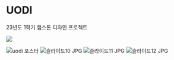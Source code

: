# UODI
23년도 1학기 캡스톤 디자인 프로젝트

<a href="https://chivalrous-saffron-326.notion.site/UODI-c86b61305b3145f0afe385f9d6e726bd?pvs=4"><img src="https://img.shields.io/badge/READ ME-E6E6E6?style=for-the-badge&logo=notion&logoColor=black" /></a>

![uodi 포스터](https://github.com/seoseuo/UODI/assets/90320005/74620d7e-327f-4376-9167-c8dd6c40bc70)
![슬라이드10 JPG](https://github.com/seoseuo/UODI/assets/90320005/0f5b8e71-c6af-4b98-8da7-19ade7d21b6b)
![슬라이드11 JPG](https://github.com/seoseuo/UODI/assets/90320005/71f1520b-4982-4be1-84f4-0c51d781c2e1)
![슬라이드12 JPG](https://github.com/seoseuo/UODI/assets/90320005/11f41f24-5308-492e-a659-30469bfade1a)
